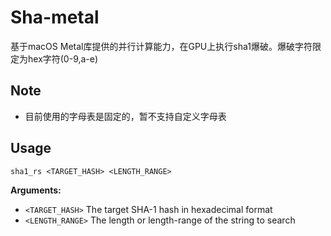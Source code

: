 # Sha-metal

基于macOS Metal库提供的并行计算能力，在GPU上执行sha1爆破。爆破字符限定为hex字符(0-9,a-e)

## Note

- 目前使用的字母表是固定的，暂不支持自定义字母表

## Usage

`sha1_rs <TARGET_HASH> <LENGTH_RANGE>`

**Arguments:**

  - `<TARGET_HASH>`   The target SHA-1 hash in hexadecimal format
  - `<LENGTH_RANGE>`  The length or length-range of the string to search
